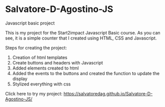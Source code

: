 # Salvatore-D-Agostino-JS
Javascript basic project

This is my project for the Start2impact Javascript Basic course.
As you can see, it is a simple counter that I created using HTML, CSS and Javascript.

Steps for creating the project:
 1. Creation of html templates
 2. Create buttons and headers with Javascript
 3. Added elements created to html
 4. Added the events to the buttons and created the function to update the display
 5. Stylized everything with css

Click here to try my project: https://salvatoredag.github.io/Salvatore-D-Agostino-JS/
